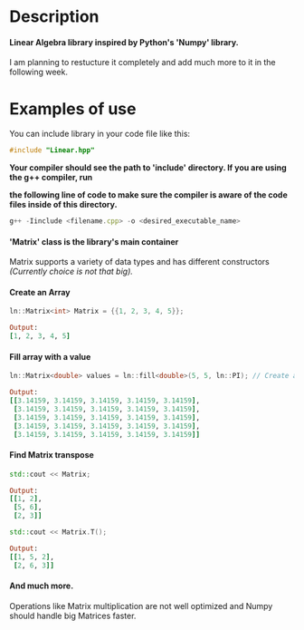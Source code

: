 # Description #

#### Linear Algebra library inspired by Python's 'Numpy' library. ####

I am planning to restucture it completely and add much more to it in the following week.

# Examples of use #


You can include library in your code file like this:
```C++
#include "Linear.hpp"
```

__Your compiler should see the path to **'include'** directory. If you are using the g++ compiler, run__

__the following line of code to make sure the compiler is aware of the code files inside of this directory.__

```JavaScript
g++ -Iinclude <filename.cpp> -o <desired_executable_name>
```

#### 'Matrix' class is the library's main container ####
Matrix supports a variety of data types and has different constructors _(Currently choice is not that big)._

#### Create an Array ####

```C++
ln::Matrix<int> Matrix = {{1, 2, 3, 4, 5}}; 
```
```Ruby
Output:
[1, 2, 3, 4, 5]
```

#### Fill array with a value ####

```C++
ln::Matrix<double> values = ln::fill<double>(5, 5, ln::PI); // Create a 5x5 array filled with pi
```

```Ruby
Output:
[[3.14159, 3.14159, 3.14159, 3.14159, 3.14159],
 [3.14159, 3.14159, 3.14159, 3.14159, 3.14159],
 [3.14159, 3.14159, 3.14159, 3.14159, 3.14159],
 [3.14159, 3.14159, 3.14159, 3.14159, 3.14159],
 [3.14159, 3.14159, 3.14159, 3.14159, 3.14159]]
```

#### Find Matrix transpose ####

```C++
std::cout << Matrix;
```

```Ruby
Output:
[[1, 2],
 [5, 6],
 [2, 3]]
```

```C++
std::cout << Matrix.T();
```

```Ruby
Output:
[[1, 5, 2],
 [2, 6, 3]]
```

#### And much more. ####

Operations like Matrix multiplication are not well optimized and Numpy should handle big Matrices faster. 

